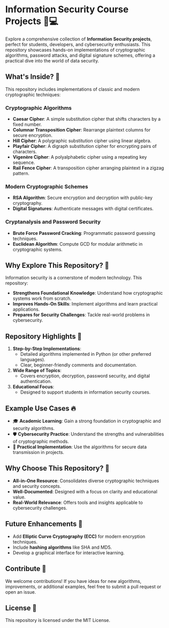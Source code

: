 
# Information Security Course Projects 🔐💻  

Explore a comprehensive collection of **Information Security projects**, perfect for students, developers, and cybersecurity enthusiasts. This repository showcases hands-on implementations of cryptographic algorithms, password attacks, and digital signature schemes, offering a practical dive into the world of data security.  

## What's Inside? 🧠  
This repository includes implementations of classic and modern cryptographic techniques:  

### Cryptographic Algorithms  
- **Caesar Cipher**: A simple substitution cipher that shifts characters by a fixed number.  
- **Columnar Transposition Cipher**: Rearrange plaintext columns for secure encryption.  
- **Hill Cipher**: A polygraphic substitution cipher using linear algebra.  
- **Playfair Cipher**: A digraph substitution cipher for encrypting pairs of characters.  
- **Vigenère Cipher**: A polyalphabetic cipher using a repeating key sequence.  
- **Rail Fence Cipher**: A transposition cipher arranging plaintext in a zigzag pattern.  

### Modern Cryptographic Schemes  
- **RSA Algorithm**: Secure encryption and decryption with public-key cryptography.  
- **Digital Signatures**: Authenticate messages with digital certificates.  

### Cryptanalysis and Password Security  
- **Brute Force Password Cracking**: Programmatic password guessing techniques.  
- **Euclidean Algorithm**: Compute GCD for modular arithmetic in cryptographic systems.  

## Why Explore This Repository? 🤔  
Information security is a cornerstone of modern technology. This repository:  
- **Strengthens Foundational Knowledge**: Understand how cryptographic systems work from scratch.  
- **Improves Hands-On Skills**: Implement algorithms and learn practical applications.  
- **Prepares for Security Challenges**: Tackle real-world problems in cybersecurity.  

## Repository Highlights 🌟  
1. **Step-by-Step Implementations**:  
   - Detailed algorithms implemented in Python (or other preferred languages).  
   - Clear, beginner-friendly comments and documentation.  
2. **Wide Range of Topics**:  
   - Covers encryption, decryption, password security, and digital authentication.  
3. **Educational Focus**:  
   - Designed to support students in information security courses.    

## Example Use Cases 🔥  
- 🎓 **Academic Learning**: Gain a strong foundation in cryptographic and security algorithms.  
- 🛡️ **Cybersecurity Practice**: Understand the strengths and vulnerabilities of cryptographic methods.  
- 🔧 **Practical Implementation**: Use the algorithms for secure data transmission in projects.  

## Why Choose This Repository? 🌟  
- **All-in-One Resource**: Consolidates diverse cryptographic techniques and security concepts.  
- **Well-Documented**: Designed with a focus on clarity and educational value.  
- **Real-World Relevance**: Offers tools and insights applicable to cybersecurity challenges.  

## Future Enhancements 🚀  
- Add **Elliptic Curve Cryptography (ECC)** for modern encryption techniques.  
- Include **hashing algorithms** like SHA and MD5.  
- Develop a graphical interface for interactive learning.  

## Contribute 🤝  
We welcome contributions! If you have ideas for new algorithms, improvements, or additional examples, feel free to submit a pull request or open an issue.  

## License 📄  
This repository is licensed under the MIT License.  
